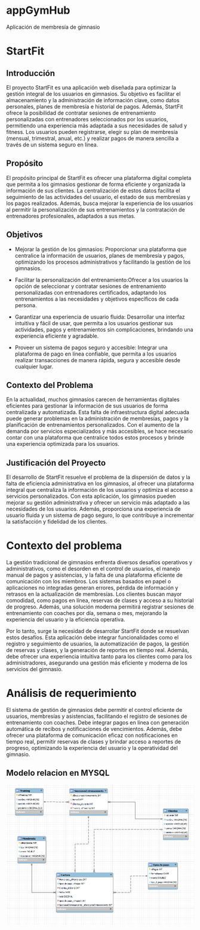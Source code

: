 # appGymHub
Aplicación de membresía de gimnasio
# StartFit
## Introducción
El proyecto StartFit es una aplicación web diseñada para optimizar la gestión integral de los usuarios en gimnasios. Su objetivo es facilitar el almacenamiento y la administración de información clave, como datos personales, planes de membresía e historial de pagos. Además, StartFit ofrece la posibilidad de contratar sesiones de entrenamiento personalizadas con entrenadores seleccionados por los usuarios, permitiendo una experiencia más adaptada a sus necesidades de salud y fitness. Los usuarios pueden registrarse, elegir su plan de membresía (mensual, trimestral, anual, etc.) y realizar pagos de manera sencilla a través de un sistema seguro en línea.

## Propósito
El propósito principal de StartFit es ofrecer una plataforma digital completa que permita a los gimnasios gestionar de forma eficiente y organizada la información de sus clientes. La centralización de estos datos facilita el seguimiento de las actividades del usuario, el estado de sus membresías y los pagos realizados. Además, busca mejorar la experiencia de los usuarios al permitir la personalización de sus entrenamientos y la contratación de entrenadores profesionales, adaptados a sus metas.

## Objetivos

- Mejorar la gestión de los gimnasios: Proporcionar una plataforma que centralice la información de usuarios, planes de membresía y pagos, optimizando los procesos administrativos y facilitando la gestión de los gimnasios.

- Facilitar la personalización del entrenamiento:Ofrecer a los usuarios la opción de seleccionar y contratar sesiones de entrenamiento personalizadas con entrenadores certificados, adaptando los entrenamientos a las necesidades y objetivos específicos de cada persona.

- Garantizar una experiencia de usuario fluida: Desarrollar una interfaz intuitiva y fácil de usar, que permita a los usuarios gestionar sus actividades, pagos y entrenamientos sin complicaciones, brindando una experiencia eficiente y agradable.

- Proveer un sistema de pagos seguro y accesible: Integrar una plataforma de pago en línea confiable, que permita a los usuarios realizar transacciones de manera rápida, segura y accesible desde cualquier lugar.

## Contexto del Problema
En la actualidad, muchos gimnasios carecen de herramientas digitales eficientes para gestionar la información de sus usuarios de forma centralizada y automatizada. Esta falta de infraestructura digital adecuada puede generar problemas en la administración de membresías, pagos y la planificación de entrenamientos personalizados. Con el aumento de la demanda por servicios especializados y más accesibles, se hace necesario contar con una plataforma que centralice todos estos procesos y brinde una experiencia optimizada para los usuarios.

## Justificación del Proyecto
El desarrollo de StartFit resuelve el problema de la dispersión de datos y la falta de eficiencia administrativa en los gimnasios, al ofrecer una plataforma integral que centraliza la información de los usuarios y optimiza el acceso a servicios personalizados. Con esta aplicación, los gimnasios pueden mejorar su gestión administrativa y ofrecer un servicio más adaptado a las necesidades de los usuarios. Además, proporciona una experiencia de usuario fluida y un sistema de pago seguro, lo que contribuye a incrementar la satisfacción y fidelidad de los clientes.
# Contexto del problema
La gestión tradicional de gimnasios enfrenta diversos desafíos operativos y administrativos, como el desorden en el control de usuarios, el manejo manual de pagos y asistencias, y la falta de una plataforma eficiente de comunicación con los miembros. Los sistemas basados en papel o aplicaciones no integradas generan errores, pérdida de información y retrasos en la actualización de membresías. Los clientes buscan mayor comodidad, como pagos en línea, reservas de clases y acceso a su historial de progreso. Además, una solución moderna permitirá registrar sesiones de entrenamiento con coaches por día, semana o mes, mejorando la experiencia del usuario y la eficiencia operativa.

Por lo tanto, surge la necesidad de desarrollar StartFit donde se resuelvan estos desafíos. Esta aplicación debe integrar funcionalidades como el registro y seguimiento de usuarios, la automatización de pagos, la gestión de reservas y clases, y la generación de reportes en tiempo real. Además, debe ofrecer una experiencia intuitiva tanto para los clientes como para los administradores, asegurando una gestión más eficiente y moderna de los servicios del gimnasio.
# Análisis de requerimiento
El sistema de gestión de gimnasios debe permitir el control eficiente de usuarios, membresías y asistencias, facilitando el registro de sesiones de entrenamiento con coaches. Debe integrar pagos en línea con generación automática de recibos y notificaciones de vencimientos. Además, debe ofrecer una plataforma de comunicación eficaz con notificaciones en tiempo real, permitir reservas de clases y brindar acceso a reportes de progreso, optimizando la experiencia del usuario y la operatividad del gimnasio.
## Modelo relacion en MYSQL
![image](https://github.com/luxmzl/appGymHub/blob/main/GYMHUB.PNG)

